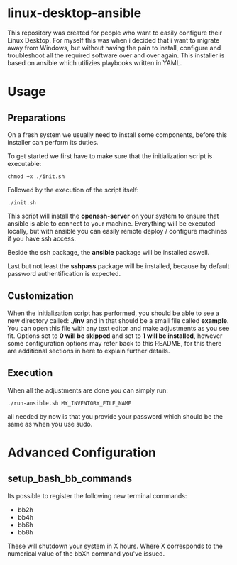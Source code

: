 # linux-desktop-ansible
This repository was created for people who want to easily configure their Linux Desktop. For myself this was when i decided that i want to migrate away from Windows, but without having the pain to install, configure and troubleshoot all the required software over and over again. This installer is based on ansible which utilizies playbooks written in YAML.

# Usage
## Preparations
On a fresh system we usually need to install some components, before this installer can perform its duties.

To get started we first have to make sure that the initialization script is executable:

`chmod +x ./init.sh`

Followed by the execution of the script itself:

`./init.sh`

This script will install the **openssh-server** on your system to ensure that ansible is able to connect to your machine. Everything will be executed locally, but with ansible you can easily remote deploy / configure machines if you have ssh access.

Beside the ssh package, the **ansible** package will be installed aswell.

Last but not least the **sshpass** package will be installed, because by default password authentification is expected.

## Customization
When the initialization script has performed, you should be able to see a new directory called: **./inv** and in that should be a small file called **example**.
You can open this file with any text editor and make adjustments as you see fit.
Options set to **0 will be skipped** and set to **1 will be installed**, however some configuration options may refer back to this README, for this there are additional sections in here to explain further details.

## Execution
When all the adjustments are done you can simply run:

`./run-ansible.sh MY_INVENTORY_FILE_NAME`

all needed by now is that you provide your password which should be the same as when you use sudo.

# Advanced Configuration
## setup_bash_bb_commands
Its possible to register the following new terminal commands:
- bb2h
- bb4h
- bb6h
- bb8h

These will shutdown your system in X hours. Where X corresponds to the numerical value of the bbXh command you've issued.

